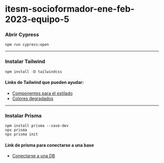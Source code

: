 # itesm-socioformador-ene-feb-2023-equipo-5

### Abrir Cypress
    npm run cypress:open

---

### Instalar Tailwind
    npm install -D tailwindcss

#### Links de Tailwind que pueden ayudar:
- [Componentes para el estilado](https://tailwindcomponents.com/cheatsheet/)
- [Colores degradados](https://www.tailwindshades.com/#color=209%2C58%2C39.411764705882355&step-up=12&step-down=7&hue-shift=-59&name=great-blue&base-stop=5&v=1&overrides=e30%3D)

---

### Instalar Prisma
    npm install prisma --save-dev
    npx prisma
    npx prisma init

#### Link de prisma para conectarse a una base
- [Conectarse a una DB](https://www.prisma.io/docs/getting-started/setup-prisma/add-to-existing-project/relational-databases/connect-your-database-typescript-postgres)
